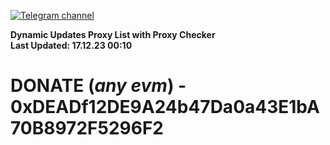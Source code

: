 [![Telegram channel](https://img.shields.io/endpoint?url=https://runkit.io/damiankrawczyk/telegram-badge/branches/master?url=https://t.me/n4z4v0d)](https://t.me/n4z4v0d) 

**Dynamic Updates Proxy List with Proxy Checker**  
**Last Updated: 17.12.23 00:10**

# DONATE (_any evm_) - 0xDEADf12DE9A24b47Da0a43E1bA70B8972F5296F2
